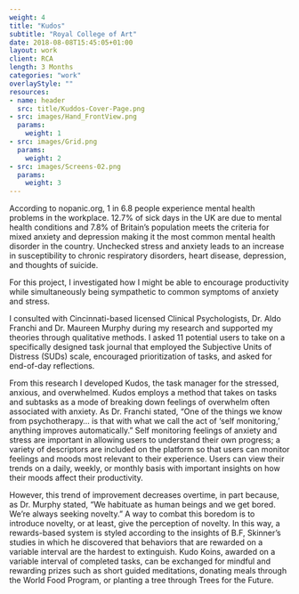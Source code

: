 ```yaml
---
weight: 4
title: "Kudos"
subtitle: "Royal College of Art"
date: 2018-08-08T15:45:05+01:00
layout: work
client: RCA
length: 3 Months
categories: "work"
overlayStyle: ""
resources:
- name: header
  src: title/Kuddos-Cover-Page.png
- src: images/Hand_FrontView.png
  params:
    weight: 1
- src: images/Grid.png
  params:
    weight: 2
- src: images/Screens-02.png
  params:
    weight: 3
---
```


According to nopanic.org, 1 in 6.8 people experience mental health problems in the workplace. 12.7% of sick days in the UK are due to mental health conditions and 7.8% of Britain’s population meets the criteria for mixed anxiety and depression making it the most common mental health disorder in the country. Unchecked stress and anxiety leads to an increase in susceptibility to chronic respiratory disorders, heart disease, depression, and thoughts of suicide. 

For this project, I investigated how I might be able to encourage productivity while simultaneously being sympathetic to common symptoms of anxiety and stress.

I consulted with Cincinnati-based licensed Clinical Psychologists, Dr. Aldo Franchi and Dr. Maureen Murphy during my research and supported my theories through qualitative methods. I asked 11 potential users to take on a specifically designed task journal that employed the Subjective Units of Distress (SUDs) scale, encouraged prioritization of tasks, and asked for end-of-day reflections. 

From this research I developed Kudos, the task manager for the stressed, anxious, and overwhelmed. Kudos employs a method that takes on tasks and subtasks as a mode of breaking down feelings of overwhelm often associated with anxiety. As Dr. Franchi stated, “One of the things we know from psychotherapy… is that with what we call the act of ‘self monitoring,’ anything improves automatically.” Self monitoring feelings of anxiety and stress are important in allowing users to understand their own progress; a variety of descriptors are included on the platform so that users can monitor feelings and moods most relevant to their experience. Users can view their trends on a daily, weekly, or monthly basis with important insights on how their moods affect their productivity.

However, this trend of improvement decreases overtime, in part because, as Dr. Murphy stated, “We habituate as human beings and we get bored. We’re always seeking novelty.” A way to combat this boredom is to introduce novelty, or at least, give the perception of novelty. In this way, a rewards-based system is styled according to the insights of B.F, Skinner’s studies in which he discovered that behaviors that are rewarded on a variable interval are the hardest to extinguish. Kudo Koins, awarded on a variable interval of completed tasks, can be exchanged for mindful and rewarding prizes such as short guided meditations, donating meals through the World Food Program, or planting a tree through Trees for the Future.